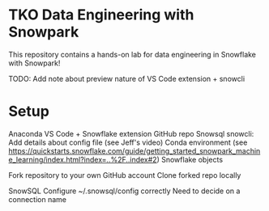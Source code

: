 # TKO Data Engineering with Snowpark
This repository contains a hands-on lab for data engineering in Snowflake with Snowpark!

TODO: Add note about preview nature of VS Code extension + snowcli

# Setup

Anaconda
VS Code + Snowflake extension
GitHub repo
Snowsql
snowcli: Add details about config file (see Jeff's video)
Conda environment (see https://quickstarts.snowflake.com/guide/getting_started_snowpark_machine_learning/index.html?index=..%2F..index#2)
Snowflake objects


Fork repository to your own GitHub account
Clone forked repo locally

SnowSQL
Configure ~/.snowsql/config correctly
Need to decide on a connection name
